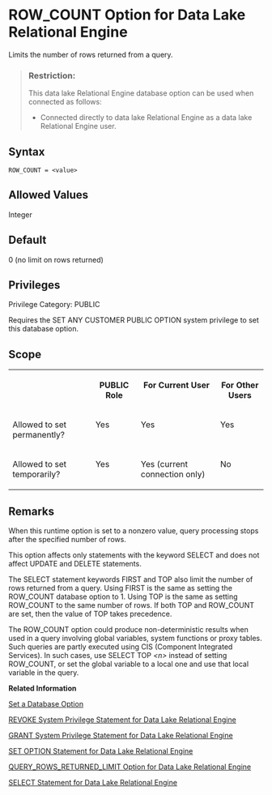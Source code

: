 <!-- loioa65384ed84f21015957cddd34cdac464 -->

# ROW\_COUNT Option for Data Lake Relational Engine

Limits the number of rows returned from a query.



> ### Restriction:  
> This data lake Relational Engine database option can be used when connected as follows:
> 
> -   Connected directly to data lake Relational Engine as a data lake Relational Engine user.



<a name="loioa65384ed84f21015957cddd34cdac464__section_zx3_g24_hrb"/>

## Syntax

```
ROW_COUNT = <value>
```



<a name="loioa65384ed84f21015957cddd34cdac464__iq_refso_924"/>

## Allowed Values

Integer



<a name="loioa65384ed84f21015957cddd34cdac464__iq_refso_925"/>

## Default

0 \(no limit on rows returned\)



<a name="loioa65384ed84f21015957cddd34cdac464__section_k3c_gxb_3qb"/>

## Privileges

Privilege Category: PUBLIC

Requires the SET ANY CUSTOMER PUBLIC OPTION system privilege to set this database option.



<a name="loioa65384ed84f21015957cddd34cdac464__iq_refso_926"/>

## Scope


<table>
<tr>
<th valign="top">

 



</th>
<th valign="top">

PUBLIC Role



</th>
<th valign="top">

For Current User



</th>
<th valign="top">

For Other Users



</th>
</tr>
<tr>
<td valign="top">

Allowed to set permanently?



</td>
<td valign="top">

Yes



</td>
<td valign="top">

Yes



</td>
<td valign="top">

Yes



</td>
</tr>
<tr>
<td valign="top">

Allowed to set temporarily?



</td>
<td valign="top">

Yes



</td>
<td valign="top">

Yes \(current connection only\)



</td>
<td valign="top">

No



</td>
</tr>
</table>



<a name="loioa65384ed84f21015957cddd34cdac464__iq_refso_927"/>

## Remarks

When this runtime option is set to a nonzero value, query processing stops after the specified number of rows.

This option affects only statements with the keyword SELECT and does not affect UPDATE and DELETE statements.

The SELECT statement keywords FIRST and TOP also limit the number of rows returned from a query. Using FIRST is the same as setting the ROW\_COUNT database option to 1. Using TOP is the same as setting ROW\_COUNT to the same number of rows. If both TOP and ROW\_COUNT are set, then the value of TOP takes precedence.

The ROW\_COUNT option could produce non-deterministic results when used in a query involving global variables, system functions or proxy tables. Such queries are partly executed using CIS \(Component Integrated Services\). In such cases, use SELECT TOP *<n\>* instead of setting ROW\_COUNT, or set the global variable to a local one and use that local variable in the query.

**Related Information**  


[Set a Database Option](set-a-database-option-0dcb893.md "You set options with the SET OPTION statement.")

[REVOKE System Privilege Statement for Data Lake Relational Engine](../080-sql-statements/revoke-system-privilege-statement-for-data-lake-relational-engine-a3eadda.md "Removes specific system privileges from specific users and the right to administer the privilege.")

[GRANT System Privilege Statement for Data Lake Relational Engine](../080-sql-statements/grant-system-privilege-statement-for-data-lake-relational-engine-a3dfcb0.md "Grants specific system privileges to users or roles, with or without administrative rights.")

[SET OPTION Statement for Data Lake Relational Engine](../080-sql-statements/set-option-statement-for-data-lake-relational-engine-a625da7.md "Changes options that affect the behavior of the database and its compatibility with Transact-SQL. Setting the value of an option can change the behavior for all users or an individual user, in either a temporary or permanent scope.")

[QUERY\_ROWS\_RETURNED\_LIMIT Option for Data Lake Relational Engine](query-rows-returned-limit-option-for-data-lake-relational-engine-a650455.md "Sets the row threshold for rejecting queries based on estimated size of result set.")

[SELECT Statement for Data Lake Relational Engine](../080-sql-statements/select-statement-for-data-lake-relational-engine-a624e72.md "Retrieves information from the database.")

